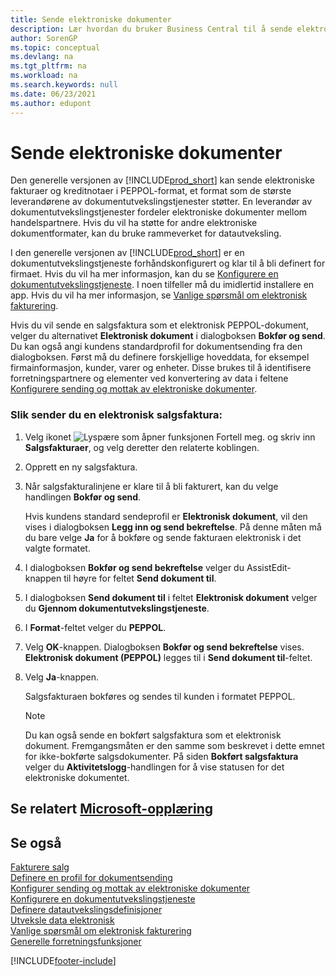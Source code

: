 ```yaml
---
title: Sende elektroniske dokumenter
description: Lær hvordan du bruker Business Central til å sende elektroniske fakturaer og kreditnotaer i PEPPOL-format.
author: SorenGP
ms.topic: conceptual
ms.devlang: na
ms.tgt_pltfrm: na
ms.workload: na
ms.search.keywords: null
ms.date: 06/23/2021
ms.author: edupont
---
```

# <a name="send-electronic-documents"></a><a name="send-electronic-documents"></a><a name="send-electronic-documents"></a>Sende elektroniske dokumenter

Den generelle versjonen av [!INCLUDE[prod_short](includes/prod_short.md)] kan sende elektroniske fakturaer og kreditnotaer i PEPPOL-format, et format som de største leverandørene av dokumentutvekslingstjenester støtter. En leverandør av dokumentutvekslingstjenester fordeler elektroniske dokumenter mellom handelspartnere. Hvis du vil ha støtte for andre elektroniske dokumentformater, kan du bruke rammeverket for datautveksling.  

 I den generelle versjonen av [!INCLUDE[prod_short](includes/prod_short.md)] er en dokumentutvekslingstjeneste forhåndskonfigurert og klar til å bli definert for firmaet. Hvis du vil ha mer informasjon, kan du se [Konfigurere en dokumentutvekslingstjeneste](across-how-to-set-up-a-document-exchange-service.md). I noen tilfeller må du imidlertid installere en app. Hvis du vil ha mer informasjon, se [Vanlige spørsmål om elektronisk fakturering](faq-electronic-invoicing.yml).  

 Hvis du vil sende en salgsfaktura som et elektronisk PEPPOL-dokument, velger du alternativet **Elektronisk dokument** i dialogboksen **Bokfør og send**. Du kan også angi kundens standardprofil for dokumentsending fra den dialogboksen. Først må du definere forskjellige hoveddata, for eksempel firmainformasjon, kunder, varer og enheter. Disse brukes til å identifisere forretningspartnere og elementer ved konvertering av data i feltene [Konfigurere sending og mottak av elektroniske dokumenter](across-how-to-set-up-electronic-document-sending-and-receiving.md).  

### <a name="to-send-an-electronic-sales-invoice"></a><a name="to-send-an-electronic-sales-invoice"></a><a name="to-send-an-electronic-sales-invoice"></a>Slik sender du en elektronisk salgsfaktura:

1. Velg ikonet ![Lyspære som åpner funksjonen Fortell meg.](media/ui-search/search_small.png "Fortell hva du vil gjøre") og skriv inn **Salgsfakturaer**, og velg deretter den relaterte koblingen.  

2. Opprett en ny salgsfaktura.  

3. Når salgsfakturalinjene er klare til å bli fakturert, kan du velge handlingen **Bokfør og send**.  

     Hvis kundens standard sendeprofil er **Elektronisk dokument**, vil den vises i dialogboksen **Legg inn og send bekreftelse**. På denne måten må du bare velge **Ja** for å bokføre og sende fakturaen elektronisk i det valgte formatet.  

4. I dialogboksen **Bokfør og send bekreftelse** velger du AssistEdit-knappen til høyre for feltet **Send dokument til**.  

5. I dialogboksen **Send dokument til** i feltet **Elektronisk dokument** velger du **Gjennom dokumentutvekslingstjeneste**.  

6. I **Format**-feltet velger du **PEPPOL**.  

7. Velg **OK**-knappen. Dialogboksen **Bokfør og send bekreftelse** vises. **Elektronisk dokument (PEPPOL)** legges til i **Send dokument til**-feltet.  

8. Velg **Ja**-knappen.  

     Salgsfakturaen bokføres og sendes til kunden i formatet PEPPOL.  

    > [!NOTE]  
    >  Du kan også sende en bokført salgsfaktura som et elektronisk dokument. Fremgangsmåten er den samme som beskrevet i dette emnet for ikke-bokførte salgsdokumenter. På siden **Bokført salgsfaktura** velger du **Aktivitetslogg**-handlingen for å vise statusen for det elektroniske dokumentet.  

## <a name="see-related-microsoft-training"></a><a name="see-related-microsoft-training"></a><a name="see-related-microsoft-training"></a>Se relatert [Microsoft-opplæring](/training/modules/electronic-documents-dynamics-365-business-central/index)

## <a name="see-also"></a><a name="see-also"></a><a name="see-also"></a>Se også

[Fakturere salg](sales-how-invoice-sales.md)  
[Definere en profil for dokumentsending](sales-how-setup-document-send-profiles.md)  
[Konfigurer sending og mottak av elektroniske dokumenter](across-how-to-set-up-electronic-document-sending-and-receiving.md)  
[Konfigurere en dokumentutvekslingstjeneste](across-how-to-set-up-a-document-exchange-service.md)  
[Definere datautvekslingsdefinisjoner](across-how-to-set-up-data-exchange-definitions.md)  
[Utveksle data elektronisk](across-data-exchange.md)  
[Vanlige spørsmål om elektronisk fakturering](faq-electronic-invoicing.yml)  
[Generelle forretningsfunksjoner](ui-across-business-areas.md)  


[!INCLUDE[footer-include](includes/footer-banner.md)]
